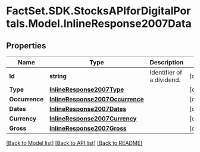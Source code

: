 # FactSet.SDK.StocksAPIforDigitalPortals.Model.InlineResponse2007Data

## Properties

Name | Type | Description | Notes
------------ | ------------- | ------------- | -------------
**Id** | **string** | Identifier of a dividend. | [optional] 
**Type** | [**InlineResponse2007Type**](InlineResponse2007Type.md) |  | [optional] 
**Occurrence** | [**InlineResponse2007Occurrence**](InlineResponse2007Occurrence.md) |  | [optional] 
**Dates** | [**InlineResponse2007Dates**](InlineResponse2007Dates.md) |  | [optional] 
**Currency** | [**InlineResponse2007Currency**](InlineResponse2007Currency.md) |  | [optional] 
**Gross** | [**InlineResponse2007Gross**](InlineResponse2007Gross.md) |  | [optional] 

[[Back to Model list]](../README.md#documentation-for-models) [[Back to API list]](../README.md#documentation-for-api-endpoints) [[Back to README]](../README.md)

